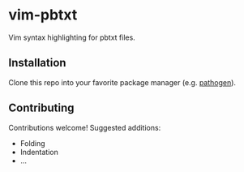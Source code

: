 # vim-pbtxt
Vim syntax highlighting for pbtxt files.

## Installation
Clone this repo into your favorite package manager (e.g. [pathogen](https://github.com/tpope/vim-pathogen)).

## Contributing
Contributions welcome! Suggested additions:
* Folding
* Indentation
* ...
